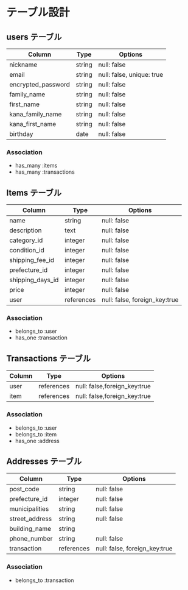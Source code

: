 # テーブル設計

## users テーブル

| Column             | Type   | Options     |
| ------------------ | ------ | ----------- |
| nickname           | string | null: false |
| email              | string | null: false, unique: true |
| encrypted_password | string | null: false |
| family_name        | string | null: false |
| first_name         | string | null: false |
| kana_family_name   | string | null: false |
| kana_first_name    | string | null: false |
| birthday           | date   | null: false |

### Association

- has_many :items
- has_many :transactions

## Items テーブル
| Column             | Type        | Options     |
| ------------------ | ------------| ----------- |
| name               | string      | null: false |
| description        | text        | null: false |
| category_id        | integer     | null: false |
| condition_id       | integer     | null: false |
| shipping_fee_id    | integer     | null: false |
| prefecture_id      | integer     | null: false |
| shipping_days_id   | integer     | null: false |
| price              | integer     | null: false |
| user               | references  | null: false, foreign_key:true |

### Association
- belongs_to :user
- has_one :transaction

## Transactions テーブル
| Column             | Type        | Options     |
| ------------------ | ------------| ----------- |
| user               | references  | null: false,foreign_key:true |
| item               | references  | null: false,foreign_key:true |

### Association
- belongs_to :user
- belongs_to :item
- has_one :address

## Addresses テーブル
| Column             | Type        | Options     |
| ------------------ | ------------| ----------- |
| post_code          | string      | null: false |
| prefecture_id      | integer     | null: false |
| municipalities     | string      | null: false |
| street_address     | string      | null: false |
| building_name      | string      |             |
| phone_number       | string      | null: false |
| transaction        | references  | null: false, foreign_key:true |

### Association
- belongs_to :transaction


